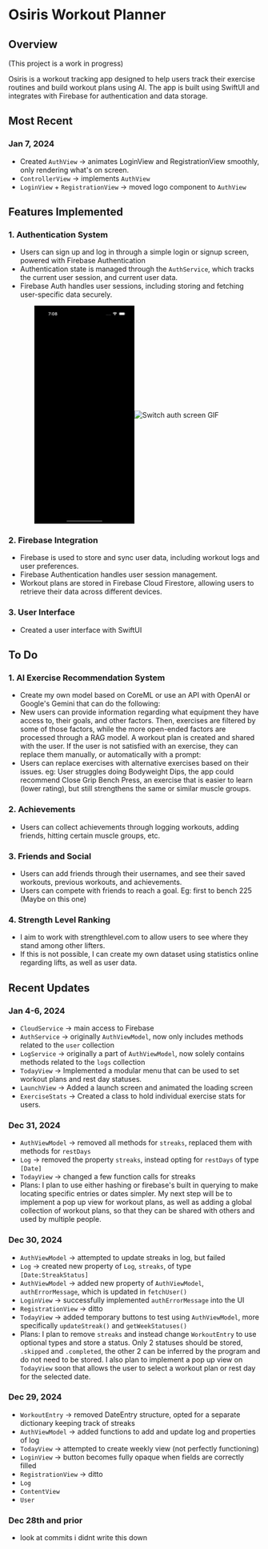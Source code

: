 # Osiris Workout Planner

## Overview

(This project is a work in progress)

Osiris is a workout tracking app designed to help users track their exercise routines and build workout plans using AI. The app is built using SwiftUI and integrates with Firebase for authentication and data storage.

## Most Recent

### Jan 7, 2024
   - Created `AuthView` -> animates LoginView and RegistrationView smoothly, only rendering what's on screen.
   - `ControllerView` -> implements `AuthView`
   - `LoginView` + `RegistrationView` -> moved logo component to `AuthView` 

## Features Implemented

### 1. **Authentication System**
   - Users can sign up and log in through a simple login or signup screen, powered with Firebase Authentication
   - Authentication state is managed through the `AuthService`, which tracks the current user session, and current user data.
   - Firebase Auth handles user sessions, including storing and fetching user-specific data securely.
            
<div style="display: flex; justify-content: center; align-items: center;">
    <img src="GithubAssets/startup_phase.gif" alt="Start up screen GIF" width="200"/>   
    <img src="GithubAssets/switch_auth.gif" alt="Switch auth screen GIF" width="200"/>   
</div>

### 2. **Firebase Integration**
   - Firebase is used to store and sync user data, including workout logs and user preferences.
   - Firebase Authentication handles user session management.
   - Workout plans are stored in Firebase Cloud Firestore, allowing users to retrieve their data across different devices.
   
### 3. **User Interface**
   - Created a user interface with SwiftUI 

## To Do

### 1. **AI Exercise Recommendation System**
   - Create my own model based on CoreML or use an API with OpenAI or Google's Gemini that can do the following:
   - New users can provide information regarding what equipment they have access to, their goals, and other factors. Then, exercises are filtered by some of those factors, while the more open-ended factors are processed through a RAG model. A workout plan is created and shared with the user. If the user is not satisfied with an exercise, they can replace them manually, or automatically with a prompt:
   - Users can replace exercises with alternative exercises based on their issues. eg: User struggles doing Bodyweight Dips, the app could recommend Close Grip Bench Press, an exercise that is easier to learn (lower rating), but still strengthens the same or similar muscle groups. 
    
### 2. **Achievements**
   - Users can collect achievements through logging workouts, adding friends, hitting certain muscle groups, etc.

### 3. **Friends and Social**
   - Users can add friends through their usernames, and see their saved workouts, previous workouts, and achievements.
   - Users can compete with friends to reach a goal. Eg: first to bench 225 (Maybe on this one)

### 4. **Strength Level Ranking**
   - I aim to work with strengthlevel.com to allow users to see where they stand among other lifters.
   - If this is not possible, I can create my own dataset using statistics online regarding lifts, as well as user data.

## Recent Updates

### Jan 4-6, 2024
   - `CloudService` -> main access to Firebase
   - `AuthService` -> originally `AuthViewModel`, now only includes methods related to the `user` collection
   - `LogService` -> originally a part of `AuthViewModel`, now solely contains methods related to the `logs` collection
   - `TodayView` -> Implemented a modular menu that can be used to set workout plans and rest day statuses.
   - `LaunchView` -> Added a launch screen and animated the loading screen
   - `ExerciseStats` -> Created a class to hold individual exercise stats for users.

### Dec 31, 2024
   - `AuthViewModel` -> removed all methods for `streaks`, replaced them with methods for `restDays`
   - `Log` -> removed the property `streaks`, instead opting for `restDays` of type `[Date]`
   - `TodayView` -> changed a few function calls for streaks
   - Plans: I plan to use either hashing or firebase's built in querying to make locating specific entries or dates simpler. My next step will be to implement a pop up view for workout plans, as well as adding a global collection of workout plans, so that they can be shared with others and used by multiple people.

### Dec 30, 2024
   - `AuthViewModel` -> attempted to update streaks in log, but failed
   - `Log` -> created new property of `Log`, `streaks`, of type `[Date:StreakStatus]`
   - `AuthViewModel` -> added new property of `AuthViewModel`, `authErrorMessage`, which is updated in `fetchUser()`
   - `LoginView` -> successfully implemented `authErrorMessage` into the UI
   - `RegistrationView` -> ditto
   - `TodayView` -> added temporary buttons to test using `AuthViewModel`, more specifically `updateStreak()` and `getWeekStatuses()`
   - Plans: I plan to remove `streaks` and instead change `WorkoutEntry` to use optional types and store a status. Only 2 statuses should be stored, `.skipped` and `.completed`, the other 2 can be inferred by the program and do not need to be stored. I also plan to implement a pop up view on `TodayView` soon that allows the user to select a workout plan or rest day for the selected date.

### Dec 29, 2024
   - `WorkoutEntry` -> removed DateEntry structure, opted for a separate dictionary keeping track of streaks
   - `AuthViewModel` -> added functions to add and update log and properties of log
   - `TodayView` -> attempted to create weekly view (not perfectly functioning)
   - `LoginView` -> button becomes fully opaque when fields are correctly filled
   - `RegistrationView` -> ditto
   - `Log`
   - `ContentView`
   - `User`
   
### Dec 28th and prior
   - look at commits i didnt write this down

